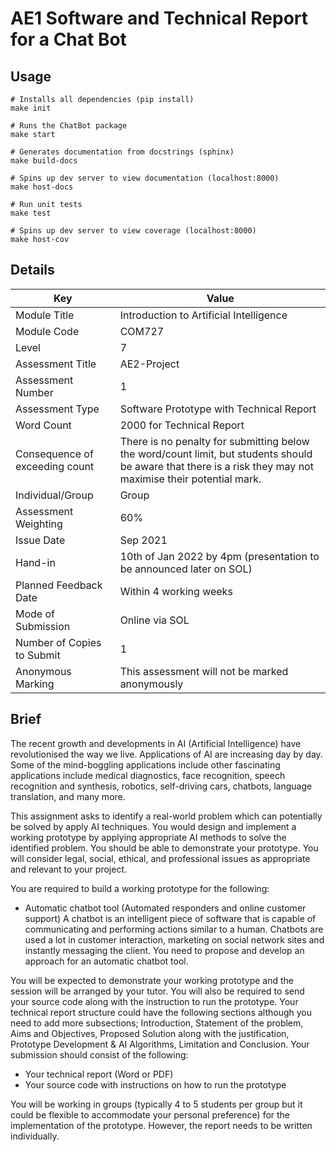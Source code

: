 # AE1 Software and Technical Report for a Chat Bot

## Usage

```
# Installs all dependencies (pip install)
make init

# Runs the ChatBot package
make start

# Generates documentation from docstrings (sphinx)
make build-docs

# Spins up dev server to view documentation (localhost:8000)
make host-docs

# Run unit tests
make test

# Spins up dev server to view coverage (localhost:8000)
make host-cov

```

## Details

|Key|Value|
|--|--|
| Module Title | Introduction to Artificial Intelligence |
| Module Code | COM727 |
| Level | 7 |
| Assessment Title | AE2-Project |
| Assessment Number | 1 |
| Assessment Type | Software Prototype with Technical Report |
| Word Count | 2000 for Technical Report |
| Consequence of exceeding count | There is no penalty for submitting below the word/count limit, but students should be aware that there is a risk they may not maximise their potential mark. |
| Individual/Group | Group |
| Assessment Weighting | 60% |
| Issue Date | Sep 2021 |
| Hand-in | 10th of Jan 2022 by 4pm (presentation to be announced later on SOL) |
| Planned Feedback Date | Within 4 working weeks |
| Mode of Submission | Online via SOL |
| Number of Copies to Submit | 1 |
| Anonymous Marking | This assessment will not be marked anonymously |


## Brief

The recent growth and developments in AI (Artificial Intelligence) have revolutionised the way we live. Applications of AI are increasing day by day. Some of the mind-boggling applications include other fascinating applications include medical diagnostics, face recognition, speech recognition and synthesis, robotics, self-driving cars, chatbots, language translation, and many more.

This assignment asks to identify a real-world problem which can potentially be solved by apply AI techniques. You would design and implement a working prototype by applying appropriate AI methods to solve the identified problem. You should be able to demonstrate your prototype. You will consider legal, social, ethical, and professional issues as appropriate and relevant to your project.

You are required to build a working prototype for the following:

- Automatic chatbot tool (Automated responders and online customer support) A chatbot is an intelligent piece of software that is capable of communicating and performing actions similar to a human. Chatbots are used a lot in customer interaction, marketing on social network sites and instantly messaging the client. You need to propose and develop an approach for an automatic chatbot tool.

You will be expected to demonstrate your working prototype and the session will be arranged by your tutor. You will also be required to send your source code along with the instruction to run the prototype. Your technical report structure could have the following sections although you need to add more subsections; Introduction, Statement of the problem, Aims and Objectives, Proposed Solution along with the justification, Prototype Development & AI Algorithms, Limitation and Conclusion. Your submission should consist of the following:

- Your technical report (Word or PDF)
- Your source code with instructions on how to run the prototype

You will be working in groups (typically 4 to 5 students per group but it could be flexible to accommodate your personal preference) for the implementation of the prototype. However, the report needs to be written individually.

